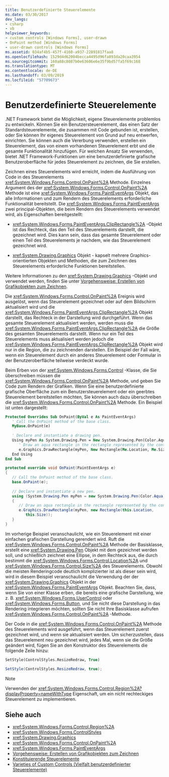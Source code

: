 ```yaml
---
title: Benutzerdefinierte Steuerelemente
ms.date: 03/30/2017
dev_langs:
- csharp
- vb
helpviewer_keywords:
- custom controls [Windows Forms], user-drawn
- OnPaint method [Windows Forms]
- user-drawn controls [Windows Forms]
ms.assetid: 034af4b5-457f-4160-a937-22891817faa8
ms.openlocfilehash: 1529d4d62004becca4495d96fa893da20caa3954
ms.sourcegitcommit: 160a88c8087b0e63606e6e35f9bd57fa5f69c168
ms.translationtype: MT
ms.contentlocale: de-DE
ms.lasthandoff: 03/09/2019
ms.locfileid: "57709673"
---
```

# <a name="user-drawn-controls"></a>Benutzerdefinierte Steuerelemente
.NET Framework bietet die Möglichkeit, eigene Steuerelemente problemlos zu entwickeln. Können Sie ein Benutzersteuerelement, das einen Satz der Standardsteuerelemente, die zusammen mit Code gebunden ist, erstellen, oder Sie können Ihr eigenes Steuerelement von Grund auf neu entwerfen, einrichten. Sie können auch die Vererbung verwenden, erstellen ein Steuerelement, das von einem vorhandenen Steuerelement erbt und die gesamte Funktionalität hinzufügen. Für welchen Ansatz Sie verwenden, bietet .NET Framework-Funktionen um eine benutzerdefinierte grafische Benutzeroberfläche für jedes Steuerelement zu zeichnen, die Sie erstellen.  
  
 Zeichnen eines Steuerelements wird erreicht, indem die Ausführung von Code in des Steuerelements <xref:System.Windows.Forms.Control.OnPaint%2A> Methode. Einzelnes Argument des der <xref:System.Windows.Forms.Control.OnPaint%2A> Methode ist eine <xref:System.Windows.Forms.PaintEventArgs> Objekt, das alle Informationen und zum Rendern des Steuerelements erforderliche Funktionalität bereitstellt. Die <xref:System.Windows.Forms.PaintEventArgs> zwei principal-Objekten, die beim Rendern des Steuerelements verwendet wird, als Eigenschaften bereitgestellt:  
  
-   <xref:System.Windows.Forms.PaintEventArgs.ClipRectangle%2A> -Objekt ist das Rechteck, das den Teil des Steuerelements darstellt, die gezeichnet wird. Dies kann sein, dass das gesamte Steuerelement oder einen Teil des Steuerelements je nachdem, wie das Steuerelement gezeichnet wird.  
  
-   <xref:System.Drawing.Graphics> Objekt - kapselt mehrere Graphics-orientierten Objekten und Methoden, die zum Zeichnen des Steuerelements erforderliche Funktionen bereitstellen.  
  
 Weitere Informationen zu den <xref:System.Drawing.Graphics> -Objekt und verwendet werden, finden Sie unter [Vorgehensweise: Erstellen von Grafikobjekten zum Zeichnen](../advanced/how-to-create-graphics-objects-for-drawing.md).  
  
 Die <xref:System.Windows.Forms.Control.OnPaint%2A> Ereignis wird ausgelöst, wenn das Steuerelement gezeichnet oder auf dem Bildschirm aktualisiert wird und die <xref:System.Windows.Forms.PaintEventArgs.ClipRectangle%2A> Objekt darstellt, das Rechteck in der Darstellung wird durchgeführt. Wenn das gesamte Steuerelement aktualisiert werden, werden muss die <xref:System.Windows.Forms.PaintEventArgs.ClipRectangle%2A> die Größe des gesamten Steuerelements darstellt. Wenn nur ein Teil des Steuerelements muss aktualisiert werden jedoch die <xref:System.Windows.Forms.PaintEventArgs.ClipRectangle%2A> Objekt wird nur in die Region, die zu zeichnenden darstellen. Ein Beispiel der Fall wäre, wenn ein Steuerelement durch ein anderes Steuerelement oder Formular in der Benutzeroberfläche teilweise verdeckt wurde.  
  
 Beim Erben von der <xref:System.Windows.Forms.Control> -Klasse, die Sie überschreiben müssen die <xref:System.Windows.Forms.Control.OnPaint%2A> Methode, und geben Sie Code zum Rendern der Grafiken. Wenn Sie eine benutzerdefinierte grafische Oberfläche zum ein Benutzersteuerelement oder ein geerbtes Steuerelement bereitstellen möchten, Sie können auch dazu überschreiben die <xref:System.Windows.Forms.Control.OnPaint%2A> Methode. Ein Beispiel ist unten dargestellt:  
  
```vb  
Protected Overrides Sub OnPaint(ByVal e As PaintEventArgs)  
   ' Call the OnPaint method of the base class.  
   MyBase.OnPaint(e)  
  
   ' Declare and instantiate a drawing pen.  
   Using myPen As System.Drawing.Pen = New System.Drawing.Pen(Color.Aqua)  
      ' Draw an aqua rectangle in the rectangle represented by the control.  
      e.Graphics.DrawRectangle(myPen, New Rectangle(Me.Location, Me.Size))  
   End Using
End Sub  
```  
  
```csharp  
protected override void OnPaint(PaintEventArgs e)  
{  
   // Call the OnPaint method of the base class.  
   base.OnPaint(e);  
  
   // Declare and instantiate a new pen.  
   using (System.Drawing.Pen myPen = new System.Drawing.Pen(Color.Aqua))  
   {
      // Draw an aqua rectangle in the rectangle represented by the control.  
      e.Graphics.DrawRectangle(myPen, new Rectangle(this.Location,   
         this.Size));  
   }
}  
```  
  
 Im vorherige Beispiel veranschaulicht, wie ein Steuerelement mit einer einfachen grafischen Darstellung gerendert wird. Ruft die <xref:System.Windows.Forms.Control.OnPaint%2A> Methode der Basisklasse, erstellt eine <xref:System.Drawing.Pen> Objekt mit dem gezeichnet werden soll, und schließlich zeichnet eine Ellipse, in dem Rechteck aus, die durch bestimmt die <xref:System.Windows.Forms.Control.Location%2A> und <xref:System.Windows.Forms.Control.Size%2A> des Steuerelements. Obwohl die meisten Renderingcode deutlich komplizierter ist als dieser sein wird, wird in diesem Beispiel veranschaulicht die Verwendung der der <xref:System.Drawing.Graphics> Objekt in der <xref:System.Windows.Forms.PaintEventArgs> Objekt. Beachten Sie, dass, wenn Sie von einer Klasse erben, die bereits eine grafische Darstellung, wie z. B. <xref:System.Windows.Forms.UserControl> oder <xref:System.Windows.Forms.Button>, und Sie nicht diese Darstellung in das Rendering integrieren möchten, sollten Sie nicht Ihre Basisklasse aufrufen <xref:System.Windows.Forms.Control.OnPaint%2A> -Methode.  
  
 Der Code in die <xref:System.Windows.Forms.Control.OnPaint%2A> Methode des Steuerelements wird ausgeführt, wenn das Steuerelement zuerst gezeichnet wird, und wenn sie aktualisiert werden. Um sicherzustellen, dass das Steuerelement neu gezeichnet wird, jedes Mal, wenn sie die Größe geändert wird, fügen Sie an den Konstruktor des Steuerelements die folgende Zeile hinzu:  
  
```vb  
SetStyle(ControlStyles.ResizeRedraw, True)  
```  
  
```csharp  
SetStyle(ControlStyles.ResizeRedraw, true);  
```  
  
> [!NOTE]
>  Verwenden der <xref:System.Windows.Forms.Control.Region%2A?displayProperty=nameWithType> Eigenschaft, um ein nicht rechteckiges Steuerelement zu implementieren.  
  
## <a name="see-also"></a>Siehe auch
- <xref:System.Windows.Forms.Control.Region%2A>
- <xref:System.Windows.Forms.ControlStyles>
- <xref:System.Drawing.Graphics>
- <xref:System.Windows.Forms.Control.OnPaint%2A>
- <xref:System.Windows.Forms.PaintEventArgs>
- [Vorgehensweise: Erstellen von Grafikobjekten zum Zeichnen](../advanced/how-to-create-graphics-objects-for-drawing.md)
- [Konstituierende Steuerelemente](constituent-controls.md)
- [Varieties of Custom Controls (Vielfalt benutzerdefinierter Steuerelemente)](varieties-of-custom-controls.md)
